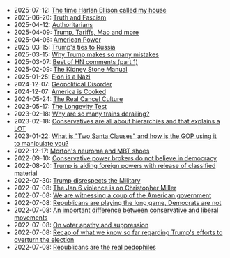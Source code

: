 <link rel="apple-touch-icon" sizes="57x57" href="/apple-icon-57x57.png">
<link rel="apple-touch-icon" sizes="60x60" href="/apple-icon-60x60.png">
<link rel="apple-touch-icon" sizes="72x72" href="/apple-icon-72x72.png">
<link rel="apple-touch-icon" sizes="76x76" href="/apple-icon-76x76.png">
<link rel="apple-touch-icon" sizes="114x114" href="/apple-icon-114x114.png">
<link rel="apple-touch-icon" sizes="120x120" href="/apple-icon-120x120.png">
<link rel="apple-touch-icon" sizes="144x144" href="/apple-icon-144x144.png">
<link rel="apple-touch-icon" sizes="152x152" href="/apple-icon-152x152.png">
<link rel="apple-touch-icon" sizes="180x180" href="/apple-icon-180x180.png">
<link rel="icon" type="image/png" sizes="192x192"  href="/android-icon-192x192.png">
<link rel="icon" type="image/png" sizes="32x32" href="/favicon-32x32.png">
<link rel="icon" type="image/png" sizes="96x96" href="/favicon-96x96.png">
<link rel="icon" type="image/png" sizes="16x16" href="/favicon-16x16.png">
<link rel="manifest" href="/manifest.json">
<meta name="msapplication-TileColor" content="#ffffff">
<meta name="msapplication-TileImage" content="/ms-icon-144x144.png">
<meta name="theme-color" content="#ffffff">

* 2025-07-12: [The time Harlan Ellison called my house](2025-07-12-harlan-ellison.md)
* 2025-06-20: [Truth and Fascism](2025-06-20-truth-and-fascism.md)
* 2025-04-12: [Authoritarians](2025-04-12-authoritarians.md)
* 2025-04-09: [Trump, Tariffs, Mao and more](2025-04-09-trump-tariffs.md)
* 2025-04-06: [American Power](2025-04-06-american-power.md)
* 2025-03-15: [Trump's ties to Russia](2025-03-15-trump-russia.md)
* 2025-03-15: [Why Trump makes so many mistakes](2025-03-15-trump-mistakes.md)
* 2025-03-07: [Best of HN comments (part 1)](2025-03-07-best-of-HN-part1.md)
* 2025-02-09: [The Kidney Stone Manual](2025-02-09-kidney-stone-manual.md)
* 2025-01-25: [Elon is a Nazi](2025-01-25-elon-is-a-nazi.md)
* 2024-12-07: [Geopolitical Disorder](2024-12-07-geopolical-disorder.md)
* 2024-12-07: [America is Cooked](2024-12-07-america-is-cooked.md)
* 2024-05-24: [The Real Cancel Culture](2024-05-24-the-real-cancel-culture.md)
* 2023-05-17: [The Longevity Test](2023-05-17-the-longevity-test.md)
* 2023-02-18: [Why are so many trains derailing?](2023-02-18-train-safety.md)
* 2023-02-18: [Conservatives are all about hierarchies and that explains a LOT](2023-02-18-conservative-hierarchies.md)
* 2023-01-22: [What is "Two Santa Clauses" and how is the GOP using it to manipulate you?](2023-01-22-two-santas.md)
* 2022-12-17: [Morton's neuroma and MBT shoes](2022-12-17-shoes.md)
* 2022-09-10: [Conservative power brokers do not believe in democracy](2022-09-10-conservatives-do-not-believe-in-democracy.md)
* 2022-08-20: [Trump is aiding foreign powers with release of classified material](2022-08-20-trump-classified-material.md)
* 2022-07-30: [Trump disrespects the Military](2022-07-30-trump-disrespects-military.md)
* 2022-07-08: [The Jan 6 violence is on Christopher Miller](2022-07-08-miller-treason.md)
* 2022-07-08: [We are witnessing a coup of the American government](2022-07-08-coup.md)
* 2022-07-08: [Republicans are playing the long game, Democrats are not](2022-07-08-democrats-are-losing.md)
* 2022-07-08: [An important difference between conservative and liberal movements](2022-07-08-conservative-vs-liberal.md)
* 2022-07-08: [On voter apathy and suppression](2022-07-08-voter-apathy-and-suppression.md)
* 2022-07-08: [Recap of what we know so far regarding Trump's efforts to overturn the election](2022-07-08-trump-insurrection.md)
* 2022-07-08: [Republicans are the real pedophiles](2022-07-08-the-real-pedos.md)
